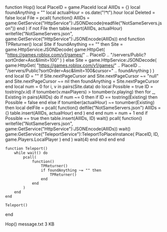 function Hop()
    local PlaceID = game.PlaceId
	local AllIDs = {}
	local foundAnything = ""
	local actualHour = os.date("!*t").hour
	local Deleted = false
	local File =
		pcall(
			function()
				AllIDs = game:GetService("HttpService"):JSONDecode(readfile("NotSameServers.json"))
			end
		)
	if not File then
		table.insert(AllIDs, actualHour)
		writefile("NotSameServers.json", game:GetService("HttpService"):JSONEncode(AllIDs))
	end
	function TPReturner()
		local Site
		if foundAnything == "" then
			Site =
				game.HttpService:JSONDecode(
					game:HttpGet(
						"https://games.roblox.com/v1/games/" .. PlaceID .. "/servers/Public?sortOrder=Asc&limit=100"
					)
				)
		else
			Site =
				game.HttpService:JSONDecode(
					game:HttpGet(
						"https://games.roblox.com/v1/games/" ..
						PlaceID .. "/servers/Public?sortOrder=Asc&limit=100&cursor=" .. foundAnything
					)
				)
		end
		local ID = ""
		if Site.nextPageCursor and Site.nextPageCursor ~= "null" and Site.nextPageCursor ~= nil then
			foundAnything = Site.nextPageCursor
		end
		local num = 0
		for i, v in pairs(Site.data) do
			local Possible = true
			ID = tostring(v.id)
			if tonumber(v.maxPlayers) > tonumber(v.playing) then
				for _, Existing in pairs(AllIDs) do
					if num ~= 0 then
						if ID == tostring(Existing) then
							Possible = false
						end
					else
						if tonumber(actualHour) ~= tonumber(Existing) then
							local delFile =
								pcall(
									function()
										delfile("NotSameServers.json")
										AllIDs = {}
										table.insert(AllIDs, actualHour)
									end
								)
						end
					end
					num = num + 1
				end
				if Possible == true then
					table.insert(AllIDs, ID)
					wait()
					pcall(
						function()
							writefile("NotSameServers.json", game:GetService("HttpService"):JSONEncode(AllIDs))
							wait()
							game:GetService("TeleportService"):TeleportToPlaceInstance(
							PlaceID,
							ID,
							game.Players.LocalPlayer
							)
						end
					)
					wait(4)
				end
			end
		end
	end

	function Teleport()
		while wait() do
			pcall(
				function()
					TPReturner()
					if foundAnything ~= "" then
						TPReturner()
					end
				end
			)
		end
	end

	Teleport()
end

Hop()
message.txt
3 KB
